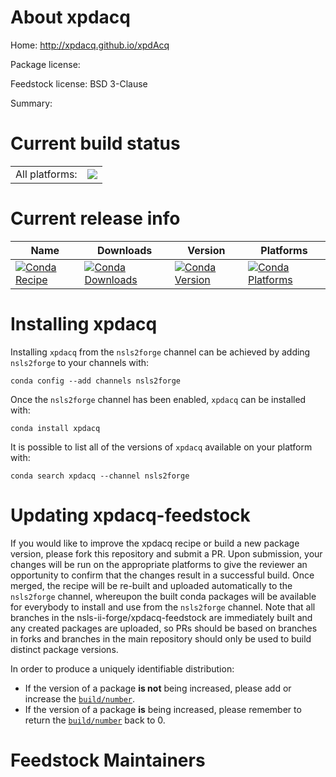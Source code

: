 About xpdacq
============

Home: http://xpdacq.github.io/xpdAcq

Package license: 

Feedstock license: BSD 3-Clause

Summary: 



Current build status
====================


<table><tr><td>All platforms:</td>
    <td>
      <a href="https://dev.azure.com/nsls2forge/nsls2forge/_build/latest?definitionId=180&branchName=master">
        <img src="https://dev.azure.com/nsls2forge/nsls2forge/_apis/build/status/xpdacq-feedstock?branchName=master">
      </a>
    </td>
  </tr>
</table>

Current release info
====================

| Name | Downloads | Version | Platforms |
| --- | --- | --- | --- |
| [![Conda Recipe](https://img.shields.io/badge/recipe-xpdacq-green.svg)](https://anaconda.org/nsls2forge/xpdacq) | [![Conda Downloads](https://img.shields.io/conda/dn/nsls2forge/xpdacq.svg)](https://anaconda.org/nsls2forge/xpdacq) | [![Conda Version](https://img.shields.io/conda/vn/nsls2forge/xpdacq.svg)](https://anaconda.org/nsls2forge/xpdacq) | [![Conda Platforms](https://img.shields.io/conda/pn/nsls2forge/xpdacq.svg)](https://anaconda.org/nsls2forge/xpdacq) |

Installing xpdacq
=================

Installing `xpdacq` from the `nsls2forge` channel can be achieved by adding `nsls2forge` to your channels with:

```
conda config --add channels nsls2forge
```

Once the `nsls2forge` channel has been enabled, `xpdacq` can be installed with:

```
conda install xpdacq
```

It is possible to list all of the versions of `xpdacq` available on your platform with:

```
conda search xpdacq --channel nsls2forge
```




Updating xpdacq-feedstock
=========================

If you would like to improve the xpdacq recipe or build a new
package version, please fork this repository and submit a PR. Upon submission,
your changes will be run on the appropriate platforms to give the reviewer an
opportunity to confirm that the changes result in a successful build. Once
merged, the recipe will be re-built and uploaded automatically to the
`nsls2forge` channel, whereupon the built conda packages will be available for
everybody to install and use from the `nsls2forge` channel.
Note that all branches in the nsls-ii-forge/xpdacq-feedstock are
immediately built and any created packages are uploaded, so PRs should be based
on branches in forks and branches in the main repository should only be used to
build distinct package versions.

In order to produce a uniquely identifiable distribution:
 * If the version of a package **is not** being increased, please add or increase
   the [``build/number``](https://conda.io/docs/user-guide/tasks/build-packages/define-metadata.html#build-number-and-string).
 * If the version of a package **is** being increased, please remember to return
   the [``build/number``](https://conda.io/docs/user-guide/tasks/build-packages/define-metadata.html#build-number-and-string)
   back to 0.

Feedstock Maintainers
=====================


